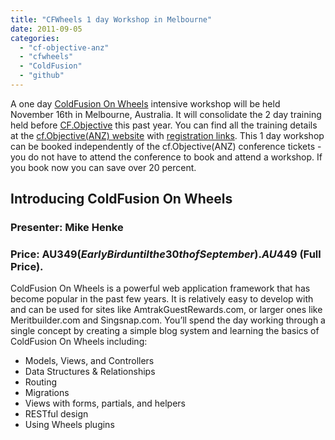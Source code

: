 ```yaml
---
title: "CFWheels 1 day Workshop in Melbourne"
date: 2011-09-05
categories: 
  - "cf-objective-anz"
  - "cfwheels"
  - "ColdFusion"
  - "github"
---
```


A one day [ColdFusion On Wheels](http://www.cfwheels.org) intensive workshop will be held November 16th in Melbourne, Australia. It will consolidate the 2 day training held before [CF.Objective](http://www.cfobjective.com/) this past year. You can find all the training details at the [cf.Objective(ANZ) website](http://www.cfobjective.com.au/program/workshops/) with [registration links](http://www.cfobjective.com.au/register). This 1 day workshop can be booked independently of the cf.Objective(ANZ) conference tickets - you do not have to attend the conference to book and attend a workshop. If you book now you can save over 20 percent.

## Introducing ColdFusion On Wheels

### Presenter: Mike Henke

### Price: AU$349 (Early Bird until the 30th of September). AU$449 (Full Price).

ColdFusion On Wheels is a powerful web application framework that has become popular in the past few years. It is relatively easy to develop with and can be used for sites like AmtrakGuestRewards.com, or larger ones like Meritbuilder.com and Singsnap.com. You’ll spend the day working through a single concept by creating a simple blog system and learning the basics of ColdFusion On Wheels including:

- Models, Views, and Controllers
- Data Structures & Relationships
- Routing
- Migrations
- Views with forms, partials, and helpers
- RESTful design
- Using Wheels plugins
